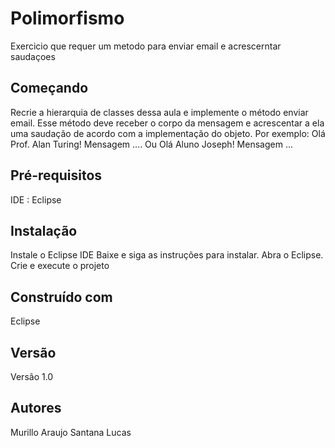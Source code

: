 # Polimorfismo
Exercicio que requer um metodo para enviar email e acrescerntar saudaçoes

## Começando
Recrie a hierarquia de classes dessa aula e implemente o método enviar email. Esse método deve receber o corpo da mensagem e acrescentar a ela uma saudação de acordo com a implementação do objeto.
Por exemplo:
Olá Prof.  Alan Turing!
Mensagem ….
Ou
Olá Aluno Joseph!
Mensagem …
 
## Pré-requisitos
IDE : Eclipse

## Instalação
Instale o Eclipse IDE 
Baixe e siga as instruções para instalar. 
Abra o Eclipse. 
Crie e execute o projeto

## Construído com
Eclipse

## Versão
Versão 1.0

## Autores
Murillo Araujo Santana Lucas
